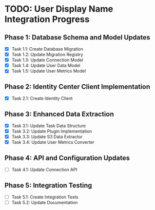 # TODO: User Display Name Integration Progress

## Phase 1: Database Schema and Model Updates

- [x] Task 1.1: Create Database Migration
- [x] Task 1.2: Update Migration Registry
- [x] Task 1.3: Update Connection Model
- [x] Task 1.4: Update User Data Model
- [x] Task 1.5: Update User Metrics Model

## Phase 2: Identity Center Client Implementation

- [x] Task 2.1: Create Identity Client

## Phase 3: Enhanced Data Extraction

- [x] Task 3.1: Update Task Data Structure
- [x] Task 3.2: Update Plugin Implementation
- [x] Task 3.3: Update S3 Data Extractor
- [x] Task 3.4: Update User Metrics Converter

## Phase 4: API and Configuration Updates

- [ ] Task 4.1: Update Connection API

## Phase 5: Integration Testing

- [ ] Task 5.1: Create Integration Tests
- [ ] Task 5.2: Update Documentation
